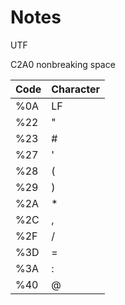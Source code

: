 # Notes

UTF

C2A0 nonbreaking space

| Code | Character |
|---|---|
| %0A | LF | 
| %22 | " |
| %23 | # |
| %27 | ' |
| %28 | ( | 
| %29 | )  |
| %2A | *  |
| %2C | ,  |
| %2F | /  | 
| %3D | =  | 
| %3A | : | 
| %40 | @ | 
